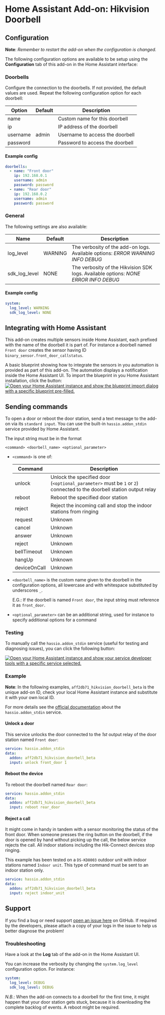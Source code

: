 # Home Assistant Add-on: Hikvision Doorbell

## Configuration
**Note**: _Remember to restart the add-on when the configuration is changed._

The following configuration options are available to be setup using the **Configuration** tab of this add-on in the Home Assistant interface:

### Doorbells
Configure the connection to the doorbells. If not provided, the default values are used.
Repeat the following configuration option for each doorbell:

| Option        | Default       | Description                           |
| --------      | ----          | ----                                  |
| name          |               | Custom name for this doorbell
| ip            |               | IP address of the doorbell
| username      | admin         | Username to access the doorbell
| password      |               | Password to access the doorbell

#### Example config

```yaml
doorbells: 
  - name: "Front door"
    ip: 192.168.0.1
    username: admin
    password: password  
  - name: "Rear door"
    ip: 192.168.0.2
    username: admin
    password: password
```

### General
The following settings are also available:

| Name              | Default               | Description                           |
| --------          | ----                  | ----                                  |
| log_level         | WARNING               | The verbosity of the add-on logs. Available options: _ERROR_ _WARNING_ _INFO_ _DEBUG_
| sdk_log_level     | NONE               | The verbosity of the Hikvision SDK logs. Available options: _NONE_ _ERROR_ _INFO_ _DEBUG_
#### Example config
```yaml
system:
  log_level: WARNING
  sdk_log_level: NONE
```

## Integrating with Home Assistant

This add-on creates multiple sensors inside Home Assistant, each prefixed with the name of the doorbell it is part of.
For instance a doorbell named `Front door` creates the sensor having ID `binary_sensor.front_door_callstatus`.

A basic blueprint showing how to integrate the sensors in you automation is provided as part of this add-on.
The automation displays a notification inside the Home Assistant UI.
To import the blueprint in you Home Assistant installation, click the button:
[![Open your Home Assistant instance and show the blueprint import dialog with a specific blueprint pre-filled.](https://my.home-assistant.io/badges/blueprint_import.svg)](https://my.home-assistant.io/redirect/blueprint_import/?blueprint_url=https%3A%2F%2Fgithub.com%2Fpergolafabio%2FHikvision-Addons%2Fblob%2Fdev%2Fblueprints%2Fdoorbell-ringing.yaml)

<!-- ### Advanced configuration
Create the template sensors in your `configuration.yaml`, following the example below.

When triggered, the state of each sensor is `on` for 1 second.

The `sensor_door` exports as attributes the `door ID` that was opened as well the badge/key used.

### Example

````yaml
# configuration.yaml
template:
  - sensor:
      - name: hikvision_door
        state: "off"
      - name: hikvision_callstatus
        state: "off"
      - name: hikvision_motion
        state: "off"
      - name: hikvision_tamper
        state: "off"
      - name: hikvision_dismiss
        state: "off"
```` -->

## Sending commands

To open a door or reboot the door station, send a text message to the add-on via its `standard input`. You can use the built-in `hassio.addon_stdin` service provided by Home Assistant.

The input string must be in the format
```
<command> <doorbell_name> <optional_parameter>
```
- `<command>` is one of:

  | Command     | Description                                               |
  | --------    | ----                                                      |
  | unlock      | Unlock the specified door (`<optional_parameter>` must be `1` or `2`) connected to the doorbell station output relay
  | reboot      | Reboot the specified  door station
  | reject      | Reject the incoming call and stop the indoor stations from ringing
  | request     | Unknown
  | cancel      | Unknown
  | answer      | Unknown
  | reject      | Unknown
  | bellTimeout | Unknown
  | hangUp      | Unknown
  | deviceOnCall| Unknown
- `<doorbell_name>` is the custom name given to the doorbell in the configuration options, all lowercase and with whitespace substituted by underscores `_`. 

  E.G.: If the doorbell is named `Front door`, the input string must reference it as `front_door`.

- `<optional_parameter>` can be an additional string, used for instance to specify additional options for a command

### Testing
To manually call the `hassio.addon_stdin` service (useful for testing and diagnosing issues), you can click the following button:

<a href="https://my.home-assistant.io/redirect/developer_call_service/?service=hassio.addon_stdin" target="_blank"><img src="https://my.home-assistant.io/badges/developer_call_service.svg" alt="Open your Home Assistant instance and show your service developer tools with a specific service selected." /></a>

### Example
__Note__: In the following examples, `aff2db71_hikvision_doorbell_beta` is the unique add-on ID, check your local Home Assistant instance and substitute it with your own local ID.

For more details see the [official documentation]((https://www.home-assistant.io/integrations/hassio/#service-hassioaddon_stdin)) about the `hassio.addon_stdin` service.

#### Unlock a door
This service unlocks the door connected to the _1st_ output relay of the door station named `Front door`:
````yaml
service: hassio.addon_stdin
data:
  addon: aff2db71_hikvision_doorbell_beta
  input: unlock front_door 1
````

#### Reboot the device
To reboot the doorbell named `Rear door`:
````yaml
service: hassio.addon_stdin
data:
  addon: aff2db71_hikvision_doorbell_beta
  input: reboot rear_door
````

#### Reject a call
It might come in handy in tandem with a sensor monitoring the status of the front door. When someone presses the ring button on the doorbell, if the door is opened by hand without picking up the call, the below service rejects the call.
All indoor stations including the Hik-Connect devices stop ringing.

This example has been tested on a `DS-KD8003` outdoor unit with indoor stations named `Indoor unit`.
This type of command must be sent to an indoor station only.

````yaml
service: hassio.addon_stdin
data:
  addon: aff2db71_hikvision_doorbell_beta
  input: reject indoor_unit
````

## Support
If you find a bug or need support [open an issue here](https://github.com/pergolafabio/Hikvision-Addons/issues/new) on GitHub.
If required by the developers, please attach a copy of your logs in the issue to help us better diagnose the problem!

### Troubleshooting
Have a look at the **Log** tab of the add-on in the Home Assistant UI.

You can increase the verbosity by changing the `system.log_level` configuration option. For instance:
```yaml
system:
  log_level: DEBUG
  sdk_log_level: DEBUG
```

*N.B.*: When the add-on connects to a doorbell for the first time, it might happen that your door station gets stuck, because it is downloading the complete backlog of events. A reboot might be required.

